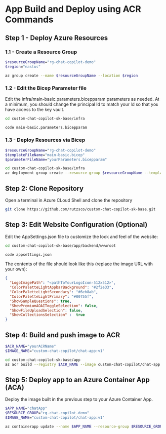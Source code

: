 # App Build and Deploy using ACR Commands

## Step 1 - Deploy Azure Resources

### 1.1 - Create a Resource Group

```bash
$resourceGroupName="rg-chat-copilot-demo"
$region="eastus"

az group create --name $resourceGroupName --location $region
```

### 1.2 - Edit the Bicep Parameter file

Edit the infra/main-basic.parameters.bicepparam parameters as needed. At a minimum, you should change the principal Id to match your Id so that you have access to the key vault.

```bash
cd custom-chat-copilot-sk-base/infra

code main-basic.parameters.bicepparam 
```

### 1.3 - Deploy Resources via Bicep

```bash
$resourceGroupName="rg-chat-copilot-demo"
$templateFileName="main-basic.bicep"
$parameterFileName="yourParameters.bicepparam"

cd custom-chat-copilot-sk-base/infra
az deployment group create --resource-group $resourceGroupName --template-file $templateFileName --parameters $parameterFileName
```

## Step 2: Clone Repository

Open a terminal in Azure CLoud Shell and clone the repository

```bash
git clone https://github.com/rutzsco/custom-chat-copilot-sk-base.git
```

## Step 3: Edit Website Configuration (Optional)

Edit the AppSettings.json file to customize the look and feel of the website:

```bash
cd custom-chat-copilot-sk-base/app/backend/wwwroot

code appsettings.json
```

The contents of the file should look like this (replace the image URL with your own):

```json
{
  "LogoImagePath": "<pathToYourLogoIcon-512x512>",
  "ColorPaletteLightAppbarBackground": "#2f2e33",
  "ColorPaletteLightSecondary": "#6eb8ab",
  "ColorPaletteLightPrimary": "#00755f",
  "ShowSampleQuestions": true,
  "ShowPremiumAOAIToggleSelection": false,
  "ShowFileUploadSelection": false,
  "ShowCollectionsSelection" :  true
}
```

## Step 4: Build and push image to ACR

```bash
$ACR_NAME="yourACRName"
$IMAGE_NAME="custom-chat-copilot/chat-app:v1"

cd custom-chat-copilot-sk-base/app
az acr build --registry $ACR_NAME --image custom-chat-copilot/chat-app:v1 --file Dockerfile .
```

## Step 5: Deploy app to an Azure Container App (ACA)

Deploy the image built in the previous step to your Azure Container App.

```bash
$APP_NAME="chatApp"
$RESOURCE_GROUP="rg-chat-copilot-demo"
$IMAGE_NAME="custom-chat-copilot/chat-app:v1"

az containerapp update --name $APP_NAME --resource-group $RESOURCE_GROUP --image $IMAGE_NAME
```
